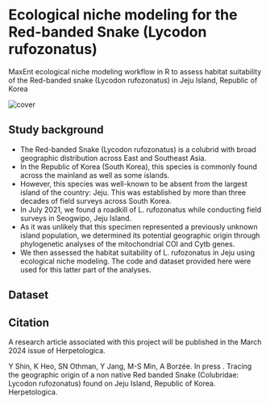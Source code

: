 # Ecological niche modeling for the Red-banded Snake (Lycodon rufozonatus)
MaxEnt ecological niche modeling workflow in R to assess habitat suitability of the Red-banded snake (Lycodon rufozonatus) in Jeju Island, Republic of Korea

![cover](https://github.com/yucheols/Lycodon_ENM_ver2/assets/85914125/06b06949-4ca1-4504-a7c8-0a56e2cf880f)

## Study background
- The Red-banded Snake (Lycodon rufozonatus) is a colubrid with broad geographic distribution across East and Southeast Asia.
- In the Republic of Korea (South Korea), this species is commonly found across the mainland as well as some islands.
- However, this species was well-known to be absent from the largest island of the country: Jeju. This was established by more than three decades of field surveys across South Korea.
- In July 2021, we found a roadkill of L. rufozonatus while conducting field surveys in Seogwipo, Jeju Island.
- As it was unlikely that this specimen represented a previously unknown island population, we determined its potential geographic origin through phylogenetic analyses of the mitochondrial COI and Cytb genes.
- We then assessed the habitat suitability of L. rufozonatus in Jeju using ecological niche modeling. The code and dataset provided here were used for this latter part of the analyses.

## Dataset


## Citation
A research article associated with this project will be published in the March 2024 issue of Herpetologica.

Y Shin, K Heo, SN Othman, Y Jang, M-S Min, A Borzée. In press . Tracing the geographic origin of a non native Red
banded Snake (Colubridae: Lycodon rufozonatus) found on Jeju Island, Republic of Korea. Herpetologica.


